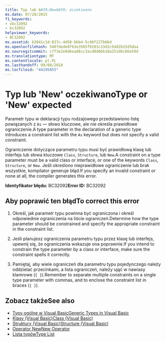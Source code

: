 ```yaml
---
title: Typ lub &#39;New&#39; oczekiwano
ms.date: 07/20/2015
f1_keywords:
- vbc32092
- bc32092
helpviewer_keywords:
- BC32092
ms.assetid: b3041c1d-837c-4d58-bbb4-5c46f227b66d
ms.openlocfilehash: 548fdede8f63e3565f9103c33d2c5dd2b15d5daa
ms.sourcegitcommit: c7f3e2e9d6ead6cc3acd0d66b10a251d0c66e59d
ms.translationtype: MT
ms.contentlocale: pl-PL
ms.lasthandoff: 09/08/2018
ms.locfileid: "44195055"
---
```

# <a name="type-or-39new39-expected"></a><span data-ttu-id="bacfb-102">Typ lub &#39;New&#39; oczekiwano</span><span class="sxs-lookup"><span data-stu-id="bacfb-102">Type or &#39;New&#39; expected</span></span>
<span data-ttu-id="bacfb-103">Parametr typu w deklaracji typu rodzajowego przedstawiono listę powiązanych z `As` — słowo kluczowe, ale nie określa prawidłowe ograniczenie.</span><span class="sxs-lookup"><span data-stu-id="bacfb-103">A type parameter in the declaration of a generic type introduces a constraint list with the `As` keyword but does not specify a valid constraint.</span></span>  
  
 <span data-ttu-id="bacfb-104">Ograniczenie dotyczące parametru typu musi być prawidłową klasę lub interfejs lub słowa kluczowe `Class`, `Structure`, lub `New`.</span><span class="sxs-lookup"><span data-stu-id="bacfb-104">A constraint on a type parameter must be a valid class or interface, or one of the keywords `Class`, `Structure`, or `New`.</span></span> <span data-ttu-id="bacfb-105">Jeśli określono nieprawidłowe ograniczenie lub brak wszystkie, kompilator generuje błąd.</span><span class="sxs-lookup"><span data-stu-id="bacfb-105">If you specify an invalid constraint or none at all, the compiler generates this error.</span></span>  
  
 <span data-ttu-id="bacfb-106">**Identyfikator błędu:** BC32092</span><span class="sxs-lookup"><span data-stu-id="bacfb-106">**Error ID:** BC32092</span></span>  
  
## <a name="to-correct-this-error"></a><span data-ttu-id="bacfb-107">Aby poprawić ten błąd</span><span class="sxs-lookup"><span data-stu-id="bacfb-107">To correct this error</span></span>  
  
1.  <span data-ttu-id="bacfb-108">Określ, jak parametr typu powinna być ograniczona i określ odpowiednie ograniczenia na liście ograniczeń.</span><span class="sxs-lookup"><span data-stu-id="bacfb-108">Determine how the type parameter should be constrained and specify the appropriate constraint in the constraint list.</span></span>  
  
2.  <span data-ttu-id="bacfb-109">Jeśli planujesz ograniczenia parametru typu przez klasę lub interfejs, upewnij się, że ograniczenia wskazuje ona poprawnie.</span><span class="sxs-lookup"><span data-stu-id="bacfb-109">If you intend to constrain the type parameter by a class or interface, make sure the constraint spells it correctly.</span></span>  
  
3.  <span data-ttu-id="bacfb-110">Pamiętaj, aby wiele ograniczeń dla parametru typu pojedynczego należy oddzielać przecinkami, a lista ograniczeń, należy ująć w nawiasy klamrowe (`{ }`).</span><span class="sxs-lookup"><span data-stu-id="bacfb-110">Remember to separate multiple constraints on a single type parameter with commas, and to enclose the constraint list in braces (`{ }`).</span></span>  
  
## <a name="see-also"></a><span data-ttu-id="bacfb-111">Zobacz także</span><span class="sxs-lookup"><span data-stu-id="bacfb-111">See also</span></span>

- [<span data-ttu-id="bacfb-112">Typy ogólne w Visual Basic</span><span class="sxs-lookup"><span data-stu-id="bacfb-112">Generic Types in Visual Basic</span></span>](../../visual-basic/programming-guide/language-features/data-types/generic-types.md)  
- [<span data-ttu-id="bacfb-113">Klasy (Visual Basic)</span><span class="sxs-lookup"><span data-stu-id="bacfb-113">Class (Visual Basic)</span></span>](../../visual-basic/language-reference/statements/class-statement.md)  
- [<span data-ttu-id="bacfb-114">Struktury (Visual Basic)</span><span class="sxs-lookup"><span data-stu-id="bacfb-114">Structure (Visual Basic)</span></span>](../../visual-basic/language-reference/statements/structure-statement.md)  
- [<span data-ttu-id="bacfb-115">Operator New</span><span class="sxs-lookup"><span data-stu-id="bacfb-115">New Operator</span></span>](../../visual-basic/language-reference/operators/new-operator.md)  
- [<span data-ttu-id="bacfb-116">Lista typów</span><span class="sxs-lookup"><span data-stu-id="bacfb-116">Type List</span></span>](../../visual-basic/language-reference/statements/type-list.md)
